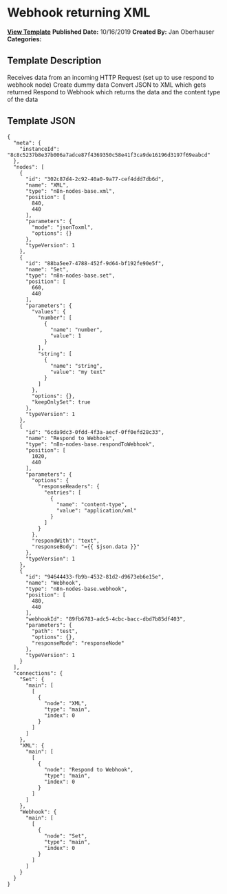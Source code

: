 # Webhook returning XML

**[View Template](https://n8n.io/workflows/119-/)**  **Published Date:** 10/16/2019  **Created By:** Jan Oberhauser  **Categories:**   

## Template Description



Receives data from an incoming HTTP Request (set up to use respond to webhook node)
Create dummy data
Convert JSON to XML which gets returned 
Respond to Webhook which returns the data and the content type of the data

## Template JSON

```
{
  "meta": {
    "instanceId": "8c8c5237b8e37b006a7adce87f4369350c58e41f3ca9de16196d3197f69eabcd"
  },
  "nodes": [
    {
      "id": "302c87d4-2c92-40a0-9a77-cef4ddd7db6d",
      "name": "XML",
      "type": "n8n-nodes-base.xml",
      "position": [
        840,
        440
      ],
      "parameters": {
        "mode": "jsonToxml",
        "options": {}
      },
      "typeVersion": 1
    },
    {
      "id": "88ba5ee7-4788-452f-9d64-bf192fe90e5f",
      "name": "Set",
      "type": "n8n-nodes-base.set",
      "position": [
        660,
        440
      ],
      "parameters": {
        "values": {
          "number": [
            {
              "name": "number",
              "value": 1
            }
          ],
          "string": [
            {
              "name": "string",
              "value": "my text"
            }
          ]
        },
        "options": {},
        "keepOnlySet": true
      },
      "typeVersion": 1
    },
    {
      "id": "6cda9dc3-0fdd-4f3a-aecf-0ff0efd28c33",
      "name": "Respond to Webhook",
      "type": "n8n-nodes-base.respondToWebhook",
      "position": [
        1020,
        440
      ],
      "parameters": {
        "options": {
          "responseHeaders": {
            "entries": [
              {
                "name": "content-type",
                "value": "application/xml"
              }
            ]
          }
        },
        "respondWith": "text",
        "responseBody": "={{ $json.data }}"
      },
      "typeVersion": 1
    },
    {
      "id": "94644433-fb9b-4532-81d2-d9673eb6e15e",
      "name": "Webhook",
      "type": "n8n-nodes-base.webhook",
      "position": [
        480,
        440
      ],
      "webhookId": "89fb6783-adc5-4cbc-bacc-dbd7b85df403",
      "parameters": {
        "path": "test",
        "options": {},
        "responseMode": "responseNode"
      },
      "typeVersion": 1
    }
  ],
  "connections": {
    "Set": {
      "main": [
        [
          {
            "node": "XML",
            "type": "main",
            "index": 0
          }
        ]
      ]
    },
    "XML": {
      "main": [
        [
          {
            "node": "Respond to Webhook",
            "type": "main",
            "index": 0
          }
        ]
      ]
    },
    "Webhook": {
      "main": [
        [
          {
            "node": "Set",
            "type": "main",
            "index": 0
          }
        ]
      ]
    }
  }
}
```
